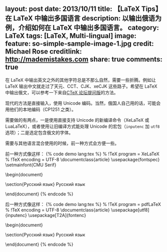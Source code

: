 layout: post
date: 2013/10/11
title: 【LaTeX Tips】在 LaTeX 中输出多国语言
description: 以输出俄语为例，介绍如何在 LaTeX 中输出多国语言。
category: LaTeX
tags: [LaTeX, Multi-lingual]
image:
  feature: so-simple-sample-image-1.jpg
  credit: Michael Rose
  creditlink: http://mademistakes.com
share: true
comments: true
---

在 LaTeX 中输出英文之外的其他字符总是不那么自然，需要一些折腾。例如让 LaTeX 输出中文就走过了天元、CCT、CJK、xeCJK 这些路子。希望在 LaTeX 中输出俄文，可以参考一下来自[CTeX 论坛提问版](http://bbs.ctex.org/forum.php?mod=redirect&goto=findpost&ptid=77068&pid=453126&fromuid=109739)的方法。

<!--more-->

现代的方法是直接输入，使用 Unicode 编码。当然，俄国人自己用的话，可能会用他们的本地编码（CP1251 之类）。

需要做的有两点，一是使用直接支持 Unicode 的新编译命令（XeLaTeX 或 LuaLaTeX），或者使用让旧编译方式能处理 Unicode 的宏包（`inputenc` 加 `utf8` 选项）；二是选定包含俄文的字体。

需要与其他语言混合使用的时候，前一种方式会方便一些。

前一种方式像这样：
{% code demo lang:tex %}
% !TeX program = XeLaTeX
% !TeX encoding = UTF-8
\documentclass{article}
\usepackage{fontspec}
\setmainfont{CMU Serif}

\begin{document}

\section{Русский язык}
Русский язык

\end{document}
{% endcode %}

后一种方式像这样：
{% code demo lang:tex %}
% !TeX program = pdfLaTeX
% !TeX encoding = UTF-8
\documentclass{article}
\usepackage[utf8]{inputenc}
\usepackage[T2A]{fontenc}

\begin{document}

\section{Русский язык}
Русский язык

\end{document}
{% endcode %}
